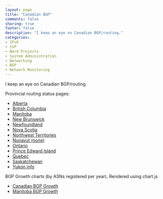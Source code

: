 ```yaml
---
layout: page
title: "Canadian BGP"
comments: false
sharing: true
footer: false
description: "I keep an eye on Canadian BGP/routing."
categories:
- IPv6
- ISP
- Nerd Projects
- System Administration
- Networking
- BGP
- Network Monitoring
---
```

I keep an eye on Canadian BGP/routing.

Provincial routing status pages:

* [Alberta](/bgp/ab/)
* [British Columbia](/bgp/bc/)
* [Manitoba](/bgp/mb/)
* [New Brunswick](/bgp/nb/)
* [Newfoundland](/bgp/nl/)
* [Nova Scotia](/bgp/ns/)
* [Northwest Territories](/bgp/nt/)
* [Nunavut (none)](/bgp/nu/)
* [Ontario](/bgp/on/)
* [Prince Edward Island](/bgp/pe/)
* [Quebec](/bgp/qc/)
* [Saskatchewan](/bgp/sk/)
* [Yukon info](/bgp/Yukon/)

BGP Growth charts (by ASNs registered per year).
Rendered using chart.js

* [Canadian BGP Growth](/bgp/asns/)
* [Manitoba BGP Growth](/bgp/mb/asns/)
